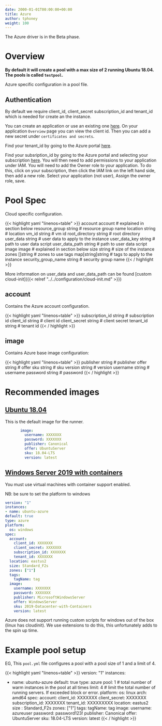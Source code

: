 ```yaml
---
date: 2000-01-01T00:00:00+00:00
title: Azure
author: tphoney
weight: 100
---
```


<div class="alert">
The Azure driver is in the Beta phase.
</div>

# Overview

**By default it will create a pool with a max size of 2 running Ubuntu 18.04. The pools is called `testpool`.**

Azure specific configuration in a pool file.

## Authentication

By default we require client_id, client_secret subscription_id and tenant_id which is needed for create an the instance.

You can create an application or use an existing one [here](https://portal.azure.com/#view/Microsoft_AAD_RegisteredApps/ApplicationsListBlade). On your application `Overview` page you can view the client id. Then you can add a new secret under `certificates and secrets`.

Find your tenant_id by going to the Azure portal [here](https://portal.azure.com/#view/Microsoft_AAD_IAM/TenantPropertiesBlade).

Find your subsription_id by going to the Azure portal and selecting your subscription [here](https://portal.azure.com/#view/Microsoft_Azure_Billing/SubscriptionsBlade). You will then need to add permissions to your application under IAM. You will need to add the Owner role to your application. To do this, click on your subscription, then click the  IAM link on the left hand side, then add a new role. Select your application (not user), Assign the owner role, save.

# Pool Spec

Cloud specific configuration.

{{< highlight yaml "linenos=table" >}}
account             account           # explained in section below
resource_group      string            # resource group name
location            string            # location
vm_id               string            # vm id
root_directory      string            # root directory
user_data           string            # user data to apply to the instance
user_data_key       string            # path to user data script
user_data_path      string            # path to user data script
image               image             # explained in section below
size                string            # size of the instance
zones               []string          # zones to use
tags                map[string]string # tags to apply to the instance
security_group_name string            # security group name
{{< / highlight >}}

More information on user_data and user_data_path can be found [custom cloud-init]({{< relref "../../configuration/cloud-init.md" >}})

## account

Contains the Azure account configuration.

{{< highlight yaml "linenos=table" >}}
subscription_id string # subscription id
client_id       string # client id
client_secret   string # client secret
tenant_id       string # tenant id
{{< / highlight >}}

## image

Contains Azure base image configuration:

{{< highlight yaml "linenos=table" >}}
publisher string # publisher
offer     string # offer
sku       string # sku
version   string # version
username  string # username
password  string # password
{{< / highlight >}}

# Recommended images

## [Ubuntu 18.04](https://az-vm-image.info/?cmd=--all+--publisher+Canonical+--sku+18_04-lts)

This is the default image for the runner.

```yaml
       image:
         username: XXXXXXX
         password: XXXXXXX
         publisher: Canonical
         offer: UbuntuServer
         sku: 18.04-LTS
         version: latest
```

## [Windows Server 2019 with containers](https://az-vm-image.info/?cmd=--all+--publisher+microsoftwindowsserver+--sku+containers)

You must use virtual machines with container support enabled.

NB: be sure to set the platform to windows

  ```yaml
version: "1"
instances:
- name: ubuntu-azure
  default: true
  type: azure
  platform:
    os: windows
  spec:
    account:
      client_id: XXXXXXX
      client_secret: XXXXXXX
      subscription_id: XXXXXXX
      tenant_id: XXXXXXX
    location: eastus2
    size: Standard_F2s
    zones: ["1"]
    tags:
      tagName: tag
    image:
      username: XXXXXXX
      password: XXXXXXX
      publisher: MicrosoftWindowsServer
      offer: WindowsServer
      sku: 2019-Datacenter-with-Containers
      version: latest
```

Azure does not support running custom scripts for windows out of the box (linux has cloudinit). We use extensions to do this, this unfortunately adds to the spin up time.

# Example pool setup

EG, This `pool.yml` file configures a pool with a pool size of 1 and a limit of 4.

{{< highlight yaml "linenos=table" >}}
version: "1"
instances:

- name: ubuntu-azure
    default: true
    type: azure
    pool: 1    # total number of warm instances in the pool at all times
    limit: 4   # limit the total number of running servers. If exceeded block or error.
    platform:
      os: linux
      arch: amd64
    spec:
      account:
      client_id: XXXXXXX
      client_secret: XXXXXXX
      subscription_id: XXXXXXX
      tenant_id: XXXXXXXXX
      location: eastus2
      size : Standard_F2s
      zones: ["1"]
      tags:
        tagName: tag
      image:
        username: azureuser
        password: password123!
        publisher: Canonical
        offer: UbuntuServer
        sku: 18.04-LTS
        version: latest
{{< / highlight >}}
